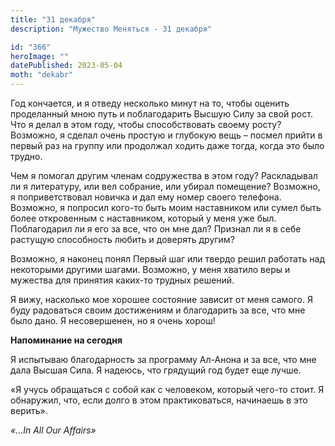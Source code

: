 ```yaml
---
title: "31 декабря"
description: "Мужество Меняться - 31 декабря"

id: "366"
heroImage: ""
datePublished: 2023-05-04
moth: "dekabr"
---
```


Год кончается, и я отведу несколько минут на то, чтобы оценить проделанный
мною путь и поблагодарить Высшую Силу за свой рост. Что я делал в этом году,
чтобы способствовать своему росту? Возможно, я сделал очень простую и глубокую
вещь – посмел прийти в первый раз на группу или продолжал ходить даже тогда,
когда это было трудно.

Чем я помогал другим членам содружества в этом году? Раскладывал ли я
литературу, или вел собрание, или убирал помещение? Возможно, я
поприветствовал новичка и дал ему номер своего телефона. Возможно, я попросил
кого-то быть моим наставником или сумел быть более откровенным с наставником,
который у меня уже был. Поблагодарил ли я его за все, что он мне дал? Признал
ли я в себе растущую способность любить и доверять другим?

Возможно, я наконец понял Первый шаг или твердо решил работать над некоторыми
другими шагами. Возможно, у меня хватило веры и мужества для принятия каких-то
трудных решений.

Я вижу, насколько мое хорошее состояние зависит от меня самого. Я буду
радоваться своим достижениям и благодарить за все, что мне было дано. Я
несовершенен, но я очень хорош!

**Напоминание на сегодня**

Я испытываю благодарность за программу Ал-Анона и за все, что мне дала Высшая
Сила. Я надеюсь, что грядущий год будет еще лучше.

«Я учусь обращаться с собой как с человеком, который чего-то стоит. Я
обнаружил, что, если долго в этом практиковаться, начинаешь в это верить».

_«…In All Our Affairs»_
